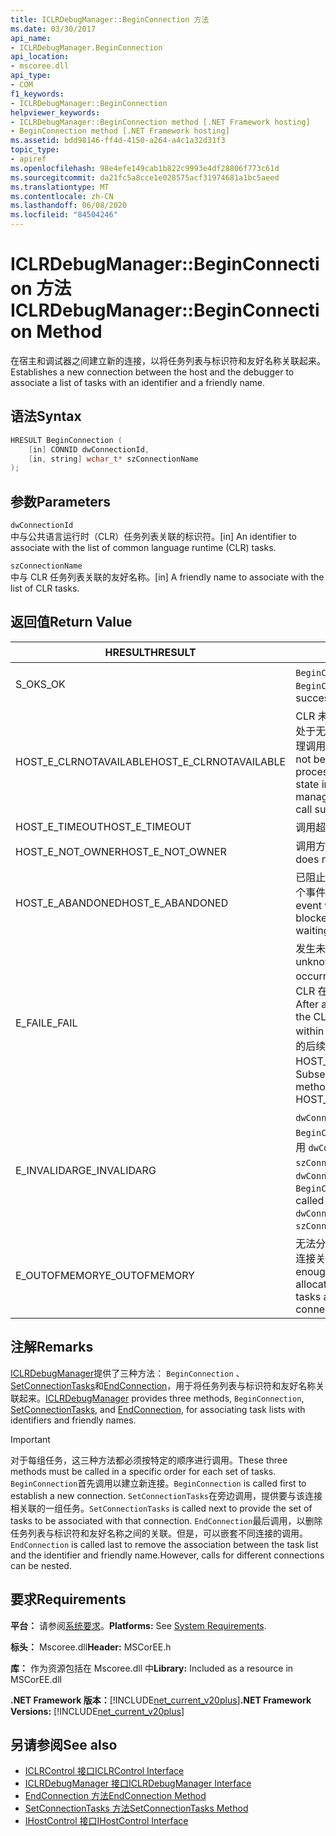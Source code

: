 ```yaml
---
title: ICLRDebugManager::BeginConnection 方法
ms.date: 03/30/2017
api_name:
- ICLRDebugManager.BeginConnection
api_location:
- mscoree.dll
api_type:
- COM
f1_keywords:
- ICLRDebugManager::BeginConnection
helpviewer_keywords:
- ICLRDebugManager::BeginConnection method [.NET Framework hosting]
- BeginConnection method [.NET Framework hosting]
ms.assetid: bdd98146-ff4d-4150-a264-a4c1a32d31f3
topic_type:
- apiref
ms.openlocfilehash: 98e4efe149cab1b822c9993e4df28806f773c61d
ms.sourcegitcommit: da21fc5a8cce1e028575acf31974681a1bc5aeed
ms.translationtype: MT
ms.contentlocale: zh-CN
ms.lasthandoff: 06/08/2020
ms.locfileid: "84504246"
---
```

# <a name="iclrdebugmanagerbeginconnection-method"></a><span data-ttu-id="ff6d1-102">ICLRDebugManager::BeginConnection 方法</span><span class="sxs-lookup"><span data-stu-id="ff6d1-102">ICLRDebugManager::BeginConnection Method</span></span>
<span data-ttu-id="ff6d1-103">在宿主和调试器之间建立新的连接，以将任务列表与标识符和友好名称关联起来。</span><span class="sxs-lookup"><span data-stu-id="ff6d1-103">Establishes a new connection between the host and the debugger to associate a list of tasks with an identifier and a friendly name.</span></span>  
  
## <a name="syntax"></a><span data-ttu-id="ff6d1-104">语法</span><span class="sxs-lookup"><span data-stu-id="ff6d1-104">Syntax</span></span>  
  
```cpp  
HRESULT BeginConnection (  
    [in] CONNID dwConnectionId,  
    [in, string] wchar_t* szConnectionName  
);  
```  
  
## <a name="parameters"></a><span data-ttu-id="ff6d1-105">参数</span><span class="sxs-lookup"><span data-stu-id="ff6d1-105">Parameters</span></span>  
 `dwConnectionId`  
 <span data-ttu-id="ff6d1-106">中与公共语言运行时（CLR）任务列表关联的标识符。</span><span class="sxs-lookup"><span data-stu-id="ff6d1-106">[in] An identifier to associate with the list of common language runtime (CLR) tasks.</span></span>  
  
 `szConnectionName`  
 <span data-ttu-id="ff6d1-107">中与 CLR 任务列表关联的友好名称。</span><span class="sxs-lookup"><span data-stu-id="ff6d1-107">[in] A friendly name to associate with the list of CLR tasks.</span></span>  
  
## <a name="return-value"></a><span data-ttu-id="ff6d1-108">返回值</span><span class="sxs-lookup"><span data-stu-id="ff6d1-108">Return Value</span></span>  
  
|<span data-ttu-id="ff6d1-109">HRESULT</span><span class="sxs-lookup"><span data-stu-id="ff6d1-109">HRESULT</span></span>|<span data-ttu-id="ff6d1-110">说明</span><span class="sxs-lookup"><span data-stu-id="ff6d1-110">Description</span></span>|  
|-------------|-----------------|  
|<span data-ttu-id="ff6d1-111">S_OK</span><span class="sxs-lookup"><span data-stu-id="ff6d1-111">S_OK</span></span>|<span data-ttu-id="ff6d1-112">`BeginConnection`已成功返回。</span><span class="sxs-lookup"><span data-stu-id="ff6d1-112">`BeginConnection` returned successfully.</span></span>|  
|<span data-ttu-id="ff6d1-113">HOST_E_CLRNOTAVAILABLE</span><span class="sxs-lookup"><span data-stu-id="ff6d1-113">HOST_E_CLRNOTAVAILABLE</span></span>|<span data-ttu-id="ff6d1-114">CLR 未加载到进程中，或 CLR 处于无法运行托管代码或成功处理调用的状态。</span><span class="sxs-lookup"><span data-stu-id="ff6d1-114">The CLR has not been loaded into a process, or the CLR is in a state in which it cannot run managed code or process the call successfully.</span></span>|  
|<span data-ttu-id="ff6d1-115">HOST_E_TIMEOUT</span><span class="sxs-lookup"><span data-stu-id="ff6d1-115">HOST_E_TIMEOUT</span></span>|<span data-ttu-id="ff6d1-116">调用超时。</span><span class="sxs-lookup"><span data-stu-id="ff6d1-116">The call timed out.</span></span>|  
|<span data-ttu-id="ff6d1-117">HOST_E_NOT_OWNER</span><span class="sxs-lookup"><span data-stu-id="ff6d1-117">HOST_E_NOT_OWNER</span></span>|<span data-ttu-id="ff6d1-118">调用方不拥有该锁。</span><span class="sxs-lookup"><span data-stu-id="ff6d1-118">The caller does not own the lock.</span></span>|  
|<span data-ttu-id="ff6d1-119">HOST_E_ABANDONED</span><span class="sxs-lookup"><span data-stu-id="ff6d1-119">HOST_E_ABANDONED</span></span>|<span data-ttu-id="ff6d1-120">已阻止的线程或纤程正在等待某个事件时，该事件被取消。</span><span class="sxs-lookup"><span data-stu-id="ff6d1-120">An event was canceled while a blocked thread or fiber was waiting on it.</span></span>|  
|<span data-ttu-id="ff6d1-121">E_FAIL</span><span class="sxs-lookup"><span data-stu-id="ff6d1-121">E_FAIL</span></span>|<span data-ttu-id="ff6d1-122">发生未知的灾难性故障。</span><span class="sxs-lookup"><span data-stu-id="ff6d1-122">An unknown catastrophic failure occurred.</span></span> <span data-ttu-id="ff6d1-123">方法返回 E_FAIL 后，CLR 在该进程内将不再可用。</span><span class="sxs-lookup"><span data-stu-id="ff6d1-123">After a method returns E_FAIL, the CLR is no longer usable within the process.</span></span> <span data-ttu-id="ff6d1-124">对宿主方法的后续调用会返回 HOST_E_CLRNOTAVAILABLE。</span><span class="sxs-lookup"><span data-stu-id="ff6d1-124">Subsequent calls to hosting methods return HOST_E_CLRNOTAVAILABLE.</span></span>|  
|<span data-ttu-id="ff6d1-125">E_INVALIDARG</span><span class="sxs-lookup"><span data-stu-id="ff6d1-125">E_INVALIDARG</span></span>|<span data-ttu-id="ff6d1-126">`dwConnectionId`为零，或 `BeginConnection` 已使用此值调用 `dwConnectionId` ，或为 `szConnectionName` null。</span><span class="sxs-lookup"><span data-stu-id="ff6d1-126">`dwConnectionId` was zero, or `BeginConnection` was already called using this `dwConnectionId` value, or `szConnectionName` was null.</span></span>|  
|<span data-ttu-id="ff6d1-127">E_OUTOFMEMORY</span><span class="sxs-lookup"><span data-stu-id="ff6d1-127">E_OUTOFMEMORY</span></span>|<span data-ttu-id="ff6d1-128">无法分配足够的内存来保存与此连接关联的任务列表。</span><span class="sxs-lookup"><span data-stu-id="ff6d1-128">Not enough memory could be allocated to hold the list of tasks associated with this connection.</span></span>|  
  
## <a name="remarks"></a><span data-ttu-id="ff6d1-129">注解</span><span class="sxs-lookup"><span data-stu-id="ff6d1-129">Remarks</span></span>  
 <span data-ttu-id="ff6d1-130">[ICLRDebugManager](iclrdebugmanager-interface.md)提供了三种方法： `BeginConnection` 、 [SetConnectionTasks](iclrdebugmanager-setconnectiontasks-method.md)和[EndConnection](iclrdebugmanager-endconnection-method.md)，用于将任务列表与标识符和友好名称关联起来。</span><span class="sxs-lookup"><span data-stu-id="ff6d1-130">[ICLRDebugManager](iclrdebugmanager-interface.md) provides three methods, `BeginConnection`, [SetConnectionTasks](iclrdebugmanager-setconnectiontasks-method.md), and [EndConnection](iclrdebugmanager-endconnection-method.md), for associating task lists with identifiers and friendly names.</span></span>  
  
> [!IMPORTANT]
> <span data-ttu-id="ff6d1-131">对于每组任务，这三种方法都必须按特定的顺序进行调用。</span><span class="sxs-lookup"><span data-stu-id="ff6d1-131">These three methods must be called in a specific order for each set of tasks.</span></span> <span data-ttu-id="ff6d1-132">`BeginConnection`首先调用以建立新连接。</span><span class="sxs-lookup"><span data-stu-id="ff6d1-132">`BeginConnection` is called first to establish a new connection.</span></span> <span data-ttu-id="ff6d1-133">`SetConnectionTasks`在旁边调用，提供要与该连接相关联的一组任务。</span><span class="sxs-lookup"><span data-stu-id="ff6d1-133">`SetConnectionTasks` is called next to provide the set of tasks to be associated with that connection.</span></span> <span data-ttu-id="ff6d1-134">`EndConnection`最后调用，以删除任务列表与标识符和友好名称之间的关联。但是，可以嵌套不同连接的调用。</span><span class="sxs-lookup"><span data-stu-id="ff6d1-134">`EndConnection` is called last to remove the association between the task list and the identifier and friendly name.However, calls for different connections can be nested.</span></span>  
  
## <a name="requirements"></a><span data-ttu-id="ff6d1-135">要求</span><span class="sxs-lookup"><span data-stu-id="ff6d1-135">Requirements</span></span>  
 <span data-ttu-id="ff6d1-136">**平台：** 请参阅[系统要求](../../get-started/system-requirements.md)。</span><span class="sxs-lookup"><span data-stu-id="ff6d1-136">**Platforms:** See [System Requirements](../../get-started/system-requirements.md).</span></span>  
  
 <span data-ttu-id="ff6d1-137">**标头：** Mscoree.dll</span><span class="sxs-lookup"><span data-stu-id="ff6d1-137">**Header:** MSCorEE.h</span></span>  
  
 <span data-ttu-id="ff6d1-138">**库：** 作为资源包括在 Mscoree.dll 中</span><span class="sxs-lookup"><span data-stu-id="ff6d1-138">**Library:** Included as a resource in MSCorEE.dll</span></span>  
  
 <span data-ttu-id="ff6d1-139">**.NET Framework 版本：**[!INCLUDE[net_current_v20plus](../../../../includes/net-current-v20plus-md.md)]</span><span class="sxs-lookup"><span data-stu-id="ff6d1-139">**.NET Framework Versions:** [!INCLUDE[net_current_v20plus](../../../../includes/net-current-v20plus-md.md)]</span></span>  
  
## <a name="see-also"></a><span data-ttu-id="ff6d1-140">另请参阅</span><span class="sxs-lookup"><span data-stu-id="ff6d1-140">See also</span></span>

- [<span data-ttu-id="ff6d1-141">ICLRControl 接口</span><span class="sxs-lookup"><span data-stu-id="ff6d1-141">ICLRControl Interface</span></span>](iclrcontrol-interface.md)
- [<span data-ttu-id="ff6d1-142">ICLRDebugManager 接口</span><span class="sxs-lookup"><span data-stu-id="ff6d1-142">ICLRDebugManager Interface</span></span>](iclrdebugmanager-interface.md)
- [<span data-ttu-id="ff6d1-143">EndConnection 方法</span><span class="sxs-lookup"><span data-stu-id="ff6d1-143">EndConnection Method</span></span>](iclrdebugmanager-endconnection-method.md)
- [<span data-ttu-id="ff6d1-144">SetConnectionTasks 方法</span><span class="sxs-lookup"><span data-stu-id="ff6d1-144">SetConnectionTasks Method</span></span>](iclrdebugmanager-setconnectiontasks-method.md)
- [<span data-ttu-id="ff6d1-145">IHostControl 接口</span><span class="sxs-lookup"><span data-stu-id="ff6d1-145">IHostControl Interface</span></span>](ihostcontrol-interface.md)
